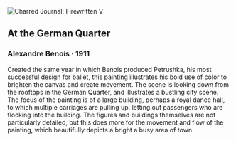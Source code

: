 <div class="artwork-of-the-day">
  <div class="container">
    <div class="img-wrapper">
      <img
        src="https://uploads7.wikiart.org/images/alexandre-benois/at-the-german-quarter-1911(3).jpg"
        alt="Charred Journal: Firewritten V" />
    </div>
    <div class="artwork-detail">
      <div class="artwork-origin"> 
        <h2 class="artwork-name">At the German Quarter</h2>
        <h3 class="artist">
          Alexandre Benois
                    ·  1911
        </h3>
      </div>
      <p class="description">
        <span class="artwork-description-text ng-binding" ng-bind-html="viewModel.ArtworkOfTheDay.Description | unsafe">Created the same year in which Benois produced Petrushka, his most successful design for ballet, this painting illustrates his bold use of color to brighten the canvas and create movement. The scene is looking down from the rooftops in the German Quarter, and illustrates a bustling city scene. The focus of the painting is of a large building, perhaps a royal dance hall, to which multiple carriages are pulling up, letting out passengers who are flocking into the building. The figures and buildings themselves are not particularly detailed, but this does more for the movement and flow of the painting, which beautifully depicts a bright a busy area of town. </span>
                        <div class="text-shadow-container" ng-show="showShadow" style=""></div>
      </p>
    </div>
  </div>

</div>
